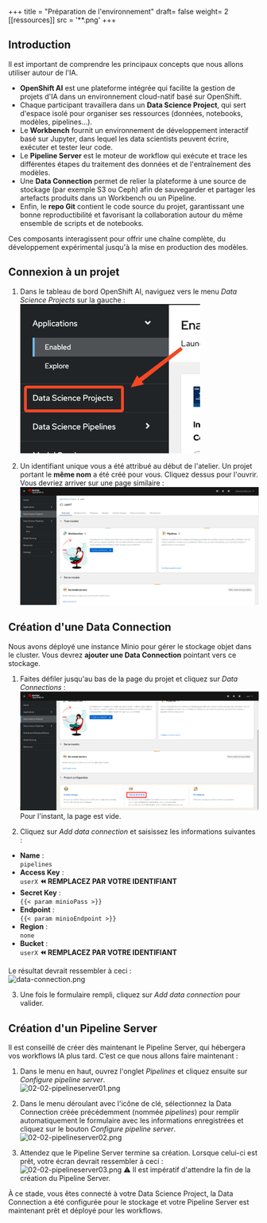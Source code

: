+++
title = "Préparation de l'environnement"
draft= false
weight= 2
[[ressources]]
  src = '**.png'
+++

## Introduction

Il est important de comprendre les principaux concepts que nous allons utiliser autour de l'IA.

* **OpenShift AI** est une plateforme intégrée qui facilite la gestion de projets d'IA dans un environnement cloud-natif basé sur OpenShift.
* Chaque participant travaillera dans un **Data Science Project**, qui sert d'espace isolé pour organiser ses ressources (données, notebooks, modèles, pipelines…).  
* Le **Workbench** fournit un environnement de développement interactif basé sur Jupyter, dans lequel les data scientists peuvent écrire, exécuter et tester leur code.  
* Le **Pipeline Server** est le moteur de workflow qui exécute et trace les différentes étapes du traitement des données et de l'entraînement des modèles.  
* Une **Data Connection** permet de relier la plateforme à une source de stockage (par exemple S3 ou Ceph) afin de sauvegarder et partager les artefacts produits dans un Workbench ou un Pipeline. 
* Enfin, le **repo Git** contient le code source du projet, garantissant une bonne reproductibilité et favorisant la collaboration autour du même ensemble de scripts et de notebooks.

Ces composants interagissent pour offrir une chaîne complète, du développement expérimental jusqu'à la mise en production des modèles.

## Connexion à un projet

1. Dans le tableau de bord OpenShift AI, naviguez vers le menu *Data Science Projects* sur la gauche :  
![02-02-ds-proj-nav](02-02-ds-proj-nav.png)

2. Un identifiant unique vous a été attribué au début de l'atelier. Un projet portant le **même nom** a été créé pour vous. Cliquez dessus pour l'ouvrir. Vous devriez arriver sur une page similaire :  
![project-empty-state](project-empty-state.png)

## Création d'une Data Connection

Nous avons déployé une instance Minio pour gérer le stockage objet dans le cluster. Vous devrez **ajouter une Data Connection** pointant vers ce stockage.

1. Faites défiler jusqu'au bas de la page du projet et cliquez sur *Data Connections* :  
![02-02-add-dc.png](02-02-add-dc.png)
Pour l'instant, la page est vide.

2. Cliquez sur *Add data connection* et saisissez les informations suivantes :
- **Name** :  
```pipelines```
- **Access Key** :  
```userX```  **⏪ REMPLACEZ PAR VOTRE IDENTIFIANT**
- **Secret Key** :  
```{{< param minioPass >}}```
- **Endpoint** :  
```{{< param minioEndpoint >}}```
- **Region** :  
```none```
- **Bucket** :  
```userX```  **⏪ REMPLACEZ PAR VOTRE IDENTIFIANT**

Le résultat devrait ressembler à ceci :  
![data-connection.png](data-connection.png)

3. Une fois le formulaire rempli, cliquez sur *Add data connection* pour valider.

## Création d'un Pipeline Server

Il est conseillé de créer dès maintenant le Pipeline Server, qui hébergera vos workflows IA plus tard. C’est ce que nous allons faire maintenant :

1. Dans le menu en haut, ouvrez l'onglet *Pipelines* et cliquez ensuite sur *Configure pipeline server*.  
![02-02-pipelineserver01.png](02-02-pipelineserver01.png)

2. Dans le menu déroulant avec l'icône de clé, sélectionnez la Data Connection créée précédemment (nommée *pipelines*) pour remplir automatiquement le formulaire avec les informations enregistrées et cliquez sur le bouton *Configure pipeline server*.  
![02-02-pipelineserver02.png](02-02-pipelineserver02.png)

3. Attendez que le Pipeline Server termine sa création. Lorsque celui-ci est prêt, votre écran devrait ressembler à ceci :  
![02-02-pipelineserver03.png](02-02-pipelineserver03.png)
⚠️ Il est impératif d'attendre la fin de la création du Pipeline Server.

À ce stade, vous êtes connecté à votre Data Science Project, la Data Connection a été configurée pour le stockage et votre Pipeline Server est maintenant prêt et déployé pour les workflows.
